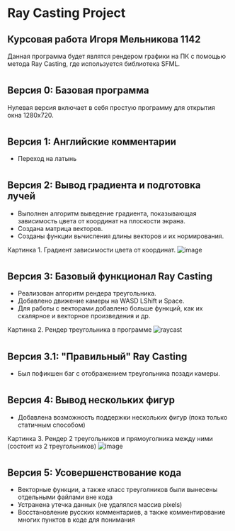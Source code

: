 # Ray Casting Project
## Курсовая работа Игоря Мельникова 1142
Данная программа будет являтся рендером графики на ПК с помощью метода Ray Casting, где используется библиотека SFML.

#
## Версия 0: Базовая программа
Нулевая версия включает в себя простую программу для открытия окна 1280x720.

#
## Версия 1: Английские комментарии
- Переход на латынь

#
## Версия 2: Вывод градиента и подготовка лучей
- Выполнен алгоритм выведение градиента, показывающая зависимость цвета от координат на плоскости экрана.
- Создана матрица векторов.
- Созданы функции вычисления длины векторов и их нормирования.

Картинка 1. Градиент зависимости цвета от координат. 
![image](https://user-images.githubusercontent.com/68777353/162453295-7d37e82a-194e-45e4-93d8-44866831c61d.png)

 #
 ## Версия 3: Базовый функционал Ray Casting
 - Реализован алгоритм рендера треугольника.
 - Добавлено движение камеры на WASD LShift и Space.
 - Для работы с векторами добавлено больше функций, как их скалярное и векторное произведения и др.

Картинка 2. Рендер треугольника в программе
![raycast](https://user-images.githubusercontent.com/68777353/167572396-ea7efa12-fd6f-48c4-aee1-cea327de003a.gif)

#
## Версия 3.1: "Правильный" Ray Casting
- Был пофикшен баг с отображением треугольника позади камеры.

#
## Версия 4: Вывод нескольких фигур
- Добавлена возможность поддержки нескольких фигур (пока только статичным способом)

Картинка 3. Рендер 2 треугольников и прямоуголника между ними (состоит из 2 треугольников)
![image](https://user-images.githubusercontent.com/68777353/167726958-19293940-8572-4df1-8c05-d7ca85d7b1c0.png)

#
## Версия 5: Усовершенствование кода
- Векторные функции, а также класс треуголников были вынесены отдельными файлами вне кода
- Устранена утечка данных (не удалялся массив pixels)
- Восстановление русских комментариев, а также комментирование многих пунктов в коде для понимания
